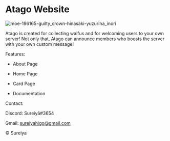 # Atago Website

![moe-196165-guilty_crown-hinasaki-yuzuriha_inori](https://user-images.githubusercontent.com/46262050/65892875-96dd3a80-e3d9-11e9-8d49-e6b125cc0d63.jpg)

Atago is created for collecting waifus and for welcoming users to your own server! 
Not only that, Atago can announce members who boosts the server with your own custom message!


Features:

- About Page

- Home Page

- Card Page

- Documentation

Contact:

Discord: Sureiyā#3654

Gmail: sureiyahigo@gmail.com



© Sureiya
